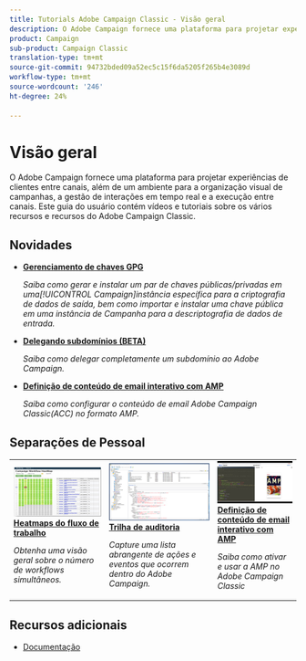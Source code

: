 ```yaml
---
title: Tutorials Adobe Campaign Classic - Visão geral
description: O Adobe Campaign fornece uma plataforma para projetar experiências de clientes entre canais, além de um ambiente para a organização visual de campanhas, a gestão de interações em tempo real e a execução entre canais. Este guia do usuário contém vídeos e tutoriais sobre os vários recursos e capacidades do Adobe Campaign Standard.
product: Campaign
sub-product: Campaign Classic
translation-type: tm+mt
source-git-commit: 94732bded09a52ec5c15f6da5205f265b4e3089d
workflow-type: tm+mt
source-wordcount: '246'
ht-degree: 24%

---
```



# Visão geral

O Adobe Campaign fornece uma plataforma para projetar experiências de clientes entre canais, além de um ambiente para a organização visual de campanhas, a gestão de interações em tempo real e a execução entre canais. Este guia do usuário contém vídeos e tutoriais sobre os vários recursos e recursos do Adobe Campaign Classic.

## Novidades

* **[Gerenciamento de chaves GPG](/help/acc/monitoring-campaign-classic/control-panel/gpg-key-management/gpg-key-management-overview.md)**

   *Saiba como gerar e instalar um par de chaves públicas/privadas em uma[!UICONTROL Campaign]instância específica para a criptografia de dados de saída, bem como importar e instalar uma chave pública em uma instância de Campanha para a descriptografia de dados de entrada.*

* **[Delegando subdomínios (BETA)](/help/acc/monitoring-campaign-classic/control-panel/subdomain-delegation.md)**

   *Saiba como delegar completamente um subdomínio ao Adobe Campaign.*

* **[Definição de conteúdo de email interativo com AMP](/help/acc/sending-messages/email-channel/defining-interactive-email-content-with-amp.md)**

   *Saiba como configurar o conteúdo de email Adobe Campaign Classic(ACC) no formato AMP.*

## Separações de Pessoal

<table>
<tr>
  <td>
    <a href="./monitoring-campaign-classic/workflow-heatmap.md">
      <img alt="Heatmaps do fluxo de trabalho (vídeo)" src="./assets/workflow-heatmap.png"/>
    </a>
    <div>
      <a href="./monitoring-campaign-classic/workflow-heatmap.md">
    <strong>Heatmaps do fluxo de trabalho</strong>
    </a>
    </div>
    <p>
    <em>Obtenha uma visão geral sobre o número de workflows simultâneos.</em>
    <p>
  </td>
   <td>
    <a href="./monitoring-campaign-classic/audit-trail.md">
      <img alt="Trilha de auditoria (vídeo)" src="./assets/acc-audit-trail-thumb.png" />
    </a>
    <div>
      <a href="./monitoring-campaign-classic/audit-trail.md">
    <strong>Trilha de auditoria</strong>
    </a>
    </div> 
    <p>
    <em>Capture uma lista abrangente de ações e eventos que ocorrem dentro do Adobe Campaign.</em>
    <p>
  </td>
  <td>
    <a href="./sending-messages/email-channel/defining-interactive-email-content-with-amp.md">
      <img alt="Definição de conteúdo de email interativo com AMP (vídeo)" src="./assets/29940.png" />
    </a>
    <div>
      <a href="./sending-messages/email-channel/defining-interactive-email-content-with-amp.md">
    <strong>Definição de conteúdo de email interativo com AMP</strong>
    </a>
    </div>
    <p>
    <em>Saiba como ativar e usar a AMP no Adobe Campaign Classic </em>
    <p>
  </td>
</tr>
</table>

## Recursos adicionais

* [Documentação](https://docs.campaign.adobe.com/doc/AC/en/PTF_Starting_with_Adobe_Campaign_About_Adobe_Campaign_Classic.html)
